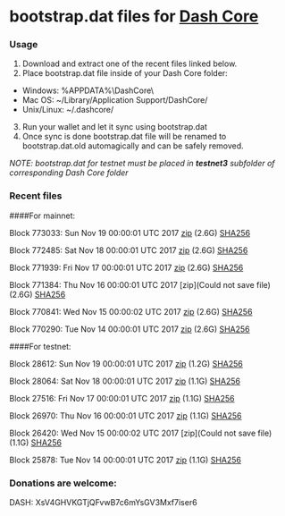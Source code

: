 # bootstrap.dat files for [Dash Core](https://www.dash.org)

### Usage

1. Download and extract one of the recent files linked below.
2. Place bootstrap.dat file inside of your Dash Core folder:
 - Windows: %APPDATA%\DashCore\
 - Mac OS: ~/Library/Application Support/DashCore/
 - Unix/Linux: ~/.dashcore/
3. Run your wallet and let it sync using bootstrap.dat
4. Once sync is done bootstrap.dat file will be renamed to bootstrap.dat.old automagically and can be safely removed.

_NOTE: bootstrap.dat for testnet must be placed in **testnet3** subfolder of corresponding Dash Core folder_

### Recent files

####For mainnet:

Block 773033: Sun Nov 19 00:00:01 UTC 2017 [zip](https://transfer.sh/AOlAj/bootstrap.dat.20171119.zip) (2.6G) [SHA256](https://transfer.sh/N88kk/sha256.txt)

Block 772485: Sat Nov 18 00:00:01 UTC 2017 [zip](https://transfer.sh/aHlBf/bootstrap.dat.20171118.zip) (2.6G) [SHA256](https://transfer.sh/plsVA/sha256.txt)

Block 771939: Fri Nov 17 00:00:01 UTC 2017 [zip](https://transfer.sh/YW8xj/bootstrap.dat.20171117.zip) (2.6G) [SHA256](https://transfer.sh/uWF6R/sha256.txt)

Block 771384: Thu Nov 16 00:00:01 UTC 2017 [zip](Could not save file) (2.6G) [SHA256](https://transfer.sh/OiEIC/sha256.txt)

Block 770841: Wed Nov 15 00:00:02 UTC 2017 [zip](https://transfer.sh/qKL4u/bootstrap.dat.20171115.zip) (2.6G) [SHA256](https://transfer.sh/eFN4n/sha256.txt)

Block 770290: Tue Nov 14 00:00:01 UTC 2017 [zip](https://transfer.sh/2ZNeb/bootstrap.dat.20171114.zip) (2.6G) [SHA256](https://transfer.sh/8geWr/sha256.txt)

####For testnet:

Block 28612: Sun Nov 19 00:00:01 UTC 2017 [zip](https://transfer.sh/15CVKA/bootstrap.dat.20171119.zip) (1.2G) [SHA256](https://transfer.sh/zAgbI/sha256.txt)

Block 28064: Sat Nov 18 00:00:01 UTC 2017 [zip](https://transfer.sh/xr7vu/bootstrap.dat.20171118.zip) (1.1G) [SHA256](https://transfer.sh/Y3TSB/sha256.txt)

Block 27516: Fri Nov 17 00:00:01 UTC 2017 [zip](https://transfer.sh/mK89R/bootstrap.dat.20171117.zip) (1.1G) [SHA256](https://transfer.sh/Xm4sc/sha256.txt)

Block 26970: Thu Nov 16 00:00:01 UTC 2017 [zip](https://transfer.sh/J18BD/bootstrap.dat.20171116.zip) (1.1G) [SHA256](https://transfer.sh/fVs8L/sha256.txt)

Block 26420: Wed Nov 15 00:00:02 UTC 2017 [zip](Could not save file) (1.1G) [SHA256](https://transfer.sh/rYEKE/sha256.txt)

Block 25878: Tue Nov 14 00:00:01 UTC 2017 [zip](https://transfer.sh/SZxkz/bootstrap.dat.20171114.zip) (1.1G) [SHA256](https://transfer.sh/gseGm/sha256.txt)

### Donations are welcome:

DASH: XsV4GHVKGTjQFvwB7c6mYsGV3Mxf7iser6
